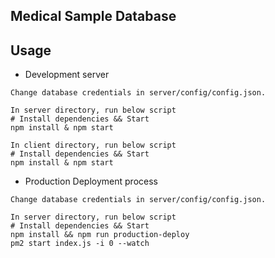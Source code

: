 ## Medical Sample Database

## Usage

 - Development server
```
Change database credentials in server/config/config.json.
```

```
In server directory, run below script
# Install dependencies && Start
npm install & npm start
```

```
In client directory, run below script
# Install dependencies && Start
npm install & npm start
```
- Production Deployment process
```
Change database credentials in server/config/config.json.
```

```
In server directory, run below script
# Install dependencies && Start
npm install && npm run production-deploy
pm2 start index.js -i 0 --watch
```
